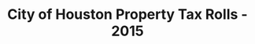 ---
schema: default
title: City of Houston Property Tax Rolls - 2015
organization: City of Houston
notes: ''
resources:
  - name: City of Houston Property Tax Rolls - Meta Data
    url: >-
      https://uchicago.box.com/shared/static/xx5h361iwnameetl5ytl0kubumi7i4eq.xlsx
    format: ''
  - name: City of Houston Property Tax Rolls - 2015
    url: >-
      https://uchicago.box.com/shared/static/9mvec38tr2u2o2a78xufk02cr51yggoa.xlsx
    format: ''
license: ''
category:
  - Budget / Finance
maintainer: Ben Fogarty
maintainer_email: ben.t.fogarty@gmail.com
---
